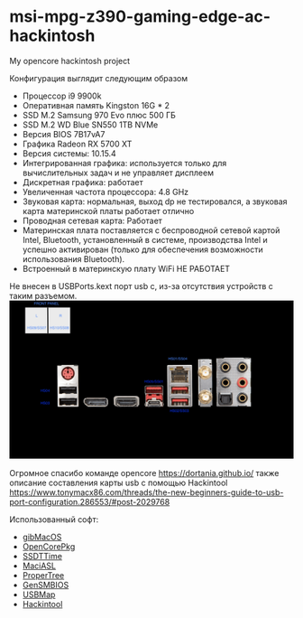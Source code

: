 # msi-mpg-z390-gaming-edge-ac-hackintosh
My opencore hackintosh project

Конфигурация выглядит следующим образом
 - Процессор i9 9900k
 - Оперативная память Kingston 16G * 2
 - SSD M.2 Samsung 970 Evo плюс 500 ГБ
 - SSD M.2 WD Blue SN550 1TB NVMe
 - Версия BIOS 7B17vA7
 - Графика Radeon RX 5700 XT
 - Версия системы: 10.15.4
 - Интегрированная графика: используется только для вычислительных задач и не управляет дисплеем
 - Дискретная графика:  работает
 - Увеличенная частота процессора: 4.8 GHz
 - Звуковая карта: нормальная, выход dp не тестировался, а звуковая карта материнской платы работает отлично
 - Проводная сетевая карта: Работает
 - Материнская плата поставляется с беспроводной сетевой картой Intel, Bluetooth, установленный в системе, производства Intel и успешно активирован (только для обеспечения возможности использования Bluetooth).
 - Встроенный в материнскую плату WiFi НЕ РАБОТАЕТ


Не внесен в USBPorts.kext порт usb c, из-за отсутствия устройств с таким разъемом. 
![Не подписан на скриншоте](https://github.com/smaga38/msi-mpg-z390-gaming-edge-ac-hackintosh/raw/master/images/usb_map.png)

Огромное спасибо команде opencore
https://dortania.github.io/
также описание составления карты usb с помощью Hackintool
https://www.tonymacx86.com/threads/the-new-beginners-guide-to-usb-port-configuration.286553/#post-2029768

Использованный софт:
 - [gibMacOS](https://github.com/corpnewt/gibMacOS)
 - [OpenCorePkg](https://github.com/acidanthera/OpenCorePkg/releases/)
 - [SSDTTime](https://github.com/corpnewt/SSDTTime)
 - [MaciASL](https://github.com/acidanthera/MaciASL/releases)
 - [ProperTree](https://github.com/corpnewt/ProperTree)
 - [GenSMBIOS](https://github.com/corpnewt/GenSMBIOS)
 - [USBMap](https://github.com/corpnewt/USBMap)
 - [Hackintool](https://github.com/headkaze/Hackintool)
